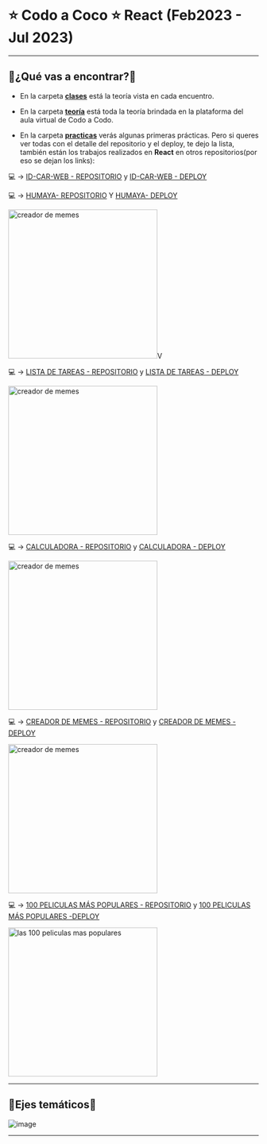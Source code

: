 # :star: Codo a Coco :star: React (Feb2023 - Jul 2023)

---

## :book:¿Qué vas a encontrar?:book:

- En la carpeta [**clases**](https://github.com/eugenia1984/react-varios-cursos/tree/main/09_cac_react/clases) está la teoría vista en cada encuentro.

- En la carpeta [**teoría**](https://github.com/eugenia1984/react-varios-cursos/tree/main/09_cac_react/teoria) está toda la teoría brindada en la plataforma del aula virtual de Codo a Codo.

- En la carpeta [**practicas**](https://github.com/eugenia1984/react-varios-cursos/tree/main/09_cac_react/practicas) verás algunas primeras prácticas. Pero si queres ver todas con el detalle del repositorio y el deploy, te dejo la lista, también están los trabajos realizados en **React** en otros repositorios(por eso se dejan los links):


:computer: -> [ID-CAR-WEB - REPOSITORIO](https://github.com/eugenia1984/id-car-web) y [ID-CAR-WEB - DEPLOY](https://eugenia1984.github.io/id-car-web/)



:computer: -> [HUMAYA-  REPOSITORIO](https://github.com/eugenia1984/humaya) Y [HUMAYA-  DEPLOY](https://eugenia1984.github.io/humaya) 

 <img src="https://user-images.githubusercontent.com/72580574/236696320-fc595de7-afac-4ca7-894c-bd1ea6b574ad.png" alt="creador de memes" width=300 >V

:computer: -> [LISTA DE TAREAS - REPOSITORIO](https://github.com/eugenia1984/listaDeTareas) y [LISTA DE TAREAS - DEPLOY](https://eugenia1984.github.io/listaDeTareas/)

<img src="https://user-images.githubusercontent.com/72580574/236696243-ce36550c-bd1e-4404-8660-e6e2434eee34.png" alt="creador de memes" width=300 >

:computer: -> [CALCULADORA - REPOSITORIO](https://github.com/eugenia1984/Calculadora) y [CALCULADORA - DEPLOY](https://eugenia1984.github.io/Calculadora/)

<img src="https://user-images.githubusercontent.com/72580574/236696188-97d98eb7-c189-40e4-af7e-903075672af5.png" alt="creador de memes" width=300 >

:computer: ->  [CREADOR DE MEMES - REPOSITORIO](https://github.com/eugenia1984/MemeCreator) y [CREADOR DE MEMES - DEPLOY](https://meme-creator-cac.netlify.app/)

<img src="https://user-images.githubusercontent.com/72580574/235460590-909cac75-a97b-4733-a9f6-bb0748c6c33e.png" alt="creador de memes" width=300 >

:computer: -> [100 PELICULAS MÁS POPULARES - REPOSITORIO](https://github.com/eugenia1984/paginacion-peliculas) y [100 PELICULAS MÁS POPULARES -DEPLOY](https://100-most-popular-movies.netlify.app/)

<img src="https://user-images.githubusercontent.com/72580574/235460701-a012a485-0bd6-4ce2-befa-39868d93d100.png" alt="las 100 peliculas mas populares" width=300 >


---

## :book:Ejes temáticos:book:

![image](https://user-images.githubusercontent.com/72580574/222940110-5fd8e3a0-cbf0-4983-8607-b59602d29d13.png)


---
